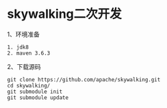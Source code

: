 # skywalking二次开发

1、环境准备

```
1. jdk8
2. maven 3.6.3
```



2、下载源码

```
git clone https://github.com/apache/skywalking.git
cd skywalking/
git submodule init
git submodule update
```

